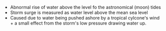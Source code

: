 - Abnormal rise of water above the level fo the astronomical (moon) tides
- Storm surge is measured as water level above the mean sea level
- Caused due to water being pushed ashore by a tropical cylcone's wind + a small effect from the storm's low pressure drawing water up.